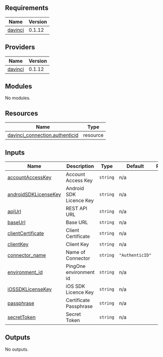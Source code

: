 <!-- BEGIN_TF_DOCS -->
## Requirements

| Name | Version |
|------|---------|
| <a name="requirement_davinci"></a> [davinci](#requirement\_davinci) | 0.1.12 |

## Providers

| Name | Version |
|------|---------|
| <a name="provider_davinci"></a> [davinci](#provider\_davinci) | 0.1.12 |

## Modules

No modules.

## Resources

| Name | Type |
|------|------|
| [davinci_connection.authenticid](https://registry.terraform.io/providers/pingidentity/davinci/0.1.12/docs/resources/connection) | resource |

## Inputs

| Name | Description | Type | Default | Required |
|------|-------------|------|---------|:--------:|
| <a name="input_accountAccessKey"></a> [accountAccessKey](#input\_accountAccessKey) | Account Access Key | `string` | n/a | yes |
| <a name="input_androidSDKLicenseKey"></a> [androidSDKLicenseKey](#input\_androidSDKLicenseKey) | Android SDK Licence Key | `string` | n/a | yes |
| <a name="input_apiUrl"></a> [apiUrl](#input\_apiUrl) | REST API URL | `string` | n/a | yes |
| <a name="input_baseUrl"></a> [baseUrl](#input\_baseUrl) | Base URL | `string` | n/a | yes |
| <a name="input_clientCertificate"></a> [clientCertificate](#input\_clientCertificate) | Client Certificate | `string` | n/a | yes |
| <a name="input_clientKey"></a> [clientKey](#input\_clientKey) | Client Key | `string` | n/a | yes |
| <a name="input_connector_name"></a> [connector\_name](#input\_connector\_name) | Name of Connector | `string` | `"AuthenticID"` | no |
| <a name="input_environment_id"></a> [environment\_id](#input\_environment\_id) | PingOne environment id | `string` | n/a | yes |
| <a name="input_iOSSDKLicenseKey"></a> [iOSSDKLicenseKey](#input\_iOSSDKLicenseKey) | iOS SDK Licence Key | `string` | n/a | yes |
| <a name="input_passphrase"></a> [passphrase](#input\_passphrase) | Certificate Passphrase | `string` | n/a | yes |
| <a name="input_secretToken"></a> [secretToken](#input\_secretToken) | Secret Token | `string` | n/a | yes |

## Outputs

No outputs.
<!-- END_TF_DOCS -->